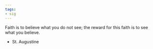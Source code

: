 ```yaml
---
tags:
- sig
---
```




Faith is to believe what you do not see; the reward for this faith is to see what you believe. 

- St. Augustine